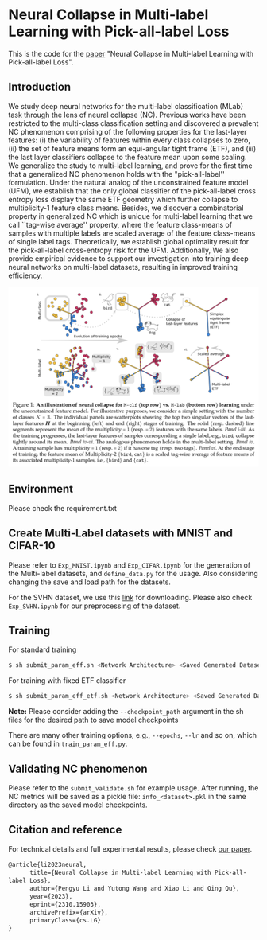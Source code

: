 # Neural Collapse in Multi-label Learning with Pick-all-label Loss

This is the code for the [paper](https://arxiv.org/abs/2310.15903) "Neural Collapse in Multi-label Learning with Pick-all-label Loss".

## Introduction

We study deep neural networks for the multi-label classification (MLab) task through the lens of neural collapse (NC). Previous works have been restricted to the multi-class classification setting and discovered a prevalent NC phenomenon comprising of the following properties for the last-layer features: (i) the variability of features within every class collapses to zero, (ii) the set of feature means form an equi-angular tight frame (ETF), and (iii) the last layer classifiers collapse to the feature mean upon some scaling. We generalize the study to multi-label learning, and prove for the first time that a generalized NC phenomenon holds with the "pick-all-label'' formulation. Under the natural analog of the unconstrained feature model (UFM), we establish that the only global classifier of the pick-all-label cross entropy loss display the same ETF geometry which further collapse to multiplicity-1 feature class means. Besides, we discover a combinatorial property in generalized NC which is unique for multi-label learning that we call ``tag-wise average'' property, where the feature class-means of samples with multiple labels are scaled average of the feature class-means of single label tags. Theoretically, we establish global optimality result for the pick-all-label cross-entropy risk for the UFM. Additionally, We also provide empirical evidence to support our investigation into training deep neural networks on multi-label datasets, resulting in improved training efficiency.

<p float="left" align="center">
<img src="Concept.png" width="800" /> 
</p>

## Environment

Please check the requirement.txt

## Create Multi-Label datasets with MNIST and CIFAR-10

Please refer to `Exp_MNIST.ipynb` and `Exp_CIFAR.ipynb` for the generation of the Multi-label datasets, and `define_data.py` for the usage. Also considering changing the save and load path for the datasets. 

For the SVHN dataset, we use this [link](https://www.kaggle.com/datasets/stanfordu/street-view-house-numbers) for downloading. Please also check `Exp_SVHN.ipynb` for our preprocessing of the dataset.

## Training

For standard training
~~~python
$ sh submit_param_eff.sh <Network Architecture> <Saved Generated Dataset Path or SVHN>
~~~

For training with fixed ETF classifier
~~~python
$ sh submit_param_eff_etf.sh <Network Architecture> <Saved Generated Dataset Path>
~~~

**Note:** Please consider adding the `--checkpoint_path` argument in the sh files for the desired path to save model checkpoints

There are many other training options, e.g.,   `--epochs`, `--lr` and so on, which can be found in `train_param_eff.py`.

## Validating NC phenomenon

Please refer to the `submit_validate.sh` for example usage. After running, the NC metrics will be saved as a pickle file: `info_<dataset>.pkl` in the same directory as the saved model checkpoints.

## Citation and reference 
For technical details and full experimental results, please check [our paper](https://arxiv.org/abs/2310.15903).
```
@article{li2023neural,
      title={Neural Collapse in Multi-label Learning with Pick-all-label Loss}, 
      author={Pengyu Li and Yutong Wang and Xiao Li and Qing Qu},
      year={2023},
      eprint={2310.15903},
      archivePrefix={arXiv},
      primaryClass={cs.LG}
}
```
